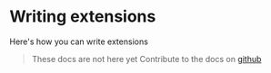 # Writing extensions

Here's how you can write extensions

> These docs are not here yet
> Contribute to the docs on [github](https://github.com/extensio-editor/docs)